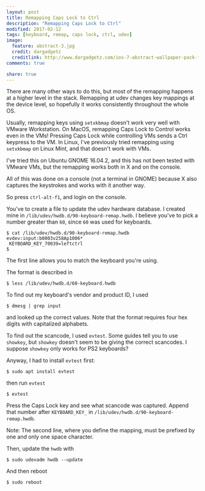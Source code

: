 ```yaml
---
layout: post
title: Remapping Caps Lock to Ctrl
description: "Remapping Caps Lock to Ctrl"
modified: 2017-02-12
tags: [keyboard, remap, caps lock, ctrl, udev]
image:
  feature: abstract-3.jpg
  credit: dargadgetz
  creditlink: http://www.dargadgetz.com/ios-7-abstract-wallpaper-pack-for-iphone-5-and-ipod-touch-retina/
comments: true

share: true
---
```


There are many other ways to do this, but most of the remapping happens at a higher level in the stack. Remapping at udev changes key mappings at the device level, so hopefully it works consistently throughout the whole OS.

Usually, remapping keys using `setxkbmap` doesn't work very well with VMware Workstation. On MacOS, remapping Caps Lock to Control works even in the VMs! Pressing Caps Lock while controlling VMs sends a Ctrl keypress to the VM. In Linux, I've previously tried remapping using `setxkbmap` on Linux Mint, and that doesn't work with VMs.

I've tried this on Ubuntu GNOME 16.04.2, and this has not been tested with VMware VMs, but the remapping works both in X and on the console.

All of this was done on a console (not a terminal in GNOME) because X also captures the keystrokes and works with it another way.

So press `ctrl-alt-f1`, and login on the console.

You've to create a file to update the udev hardware database. I created mine in `/lib/udev/hwdb.d/90-keyboard-remap.hwdb`. I believe you've to pick a number greater than `60`, since `60` was used for keyboards.

```
$ cat /lib/udev/hwdb.d/90-keyboard-remap.hwdb
evdev:input:b0003v258Ap1006*
 KEYBOARD_KEY_70039=leftctrl
$
```

The first line allows you to match the keyboard you're using.

The format is described in

```
$ less /lib/udev/hwdb.d/60-keyboard.hwdb
```

To find out my keyboard's vendor and product ID, I used

```
$ dmesg | grep input
```

and looked up the correct values. Note that the format requires four hex digits with capitalized alphabets.

To find out the scancode, I used `evtest`. Some guides tell you to use `showkey`, but `showkey` doesn't seem to be giving the correct scancodes. I suppose `showkey` only works for PS2 keyboards?

Anyway, I had to install `evtest` first:

```
$ sudo apt install evtest
```

then run `evtest`

```
$ evtest
```

Press the Caps Lock key and see what scancode was captured. Append that number after `KEYBOARD_KEY_` in `/lib/udev/hwdb.d/90-keyboard-remap.hwdb`.

Note: The second line, where you define the mapping, must be prefixed by one and only one space character.

Then, update the `hwdb` with

```
$ sudo udevadm hwdb --update
```

And then reboot

```
$ sudo reboot
```
